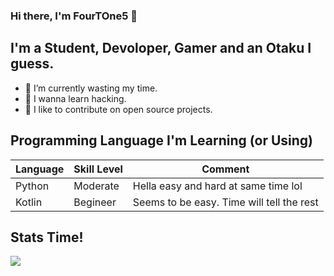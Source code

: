 ### Hi there, I'm FourTOne5 👋 

## I'm a Student, Devoloper, Gamer and an Otaku I guess.
- 🔭 I’m currently wasting my time.
- 🌱 I wanna learn hacking. 
- 👯 I like to contribute on open source projects.

## Programming Language I'm Learning (or Using)

| Language | Skill Level | Comment |
| --- | --- | --- |
| Python | Moderate | Hella easy and hard at same time lol |
| Kotlin | Begineer | Seems to be easy. Time will tell the rest |

## Stats Time!

<a href="https://github.com/FourTOne5">
  <img src="https://github-readme-stats.vercel.app/api?username=FourTOne5&bg_color=30,232526,434343&title_color=fff&text_color=fff&icon_color=fff&show_icons=true&hide_border=true&count_private=true&custom_title=Yesh%20my%20stats."/>
</a> 
